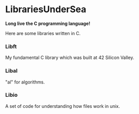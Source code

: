 # LibrariesUnderSea

**Long live the C programming language!**

Here are some libraries written in C.

### Libft
My fundamental C library which was built at 42 Silicon Valley.
    
### Libal
"al" for algorithms.

### Libio
A set of code for understanding how files work in unix.
